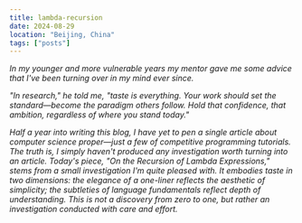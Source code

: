 ```yaml
---
title: lambda-recursion
date: 2024-08-29
location: "Beijing, China"
tags: ["posts"]
---
```


_In my younger and more vulnerable years my mentor gave me some advice that I've been turning over in my mind ever since._

_"In research," he told me, "taste is everything. Your work should set the standard—become the paradigm others follow. Hold that confidence, that ambition, regardless of where you stand today."_

_Half a year into writing this blog, I have yet to pen a single article about computer science proper—just a few of competitive programming tutorials. The truth is, I simply haven't produced any investigation worth turning into an article. Today's piece, "On the Recursion of Lambda Expressions," stems from a small investigation I'm quite pleased with. It embodies taste in two dimensions: the elegance of a one-liner reflects the aesthetic of simplicity; the subtleties of language fundamentals reflect depth of understanding. This is not a discovery from zero to one, but rather an investigation conducted with care and effort._
